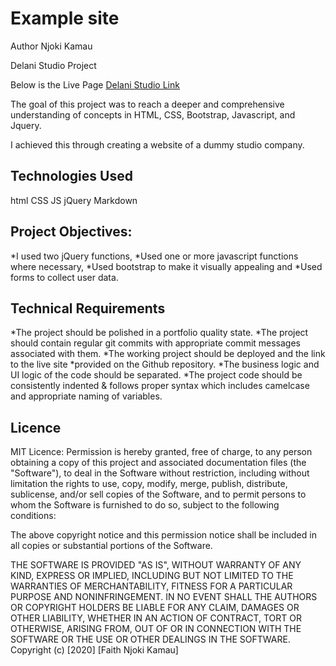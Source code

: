 # Example site

Author
Njoki Kamau

Delani Studio Project

Below is the Live Page
[Delani Studio Link](https://njoki254.github.io/Delani-Studio/)


The goal of this project was to reach a deeper and comprehensive understanding of concepts in HTML, CSS, Bootstrap, Javascript, and  Jquery.

I achieved this through creating a website of a dummy studio company.

## Technologies Used
html
CSS
JS
jQuery
Markdown

## Project Objectives:
  *I used two jQuery functions,
  *Used one or more javascript functions where necessary,
  *Used bootstrap to make it visually appealing and
  *Used forms to collect user data.

## Technical Requirements

*The project should be polished in a portfolio quality state.
*The project should contain regular git commits with appropriate commit messages associated with them.
*The working project should be deployed and the link to the live site *provided on the Github repository.
*The business logic and UI logic of the code should be separated.
*The project code should be consistently indented & follows proper syntax which includes camelcase and appropriate naming of variables.

## Licence

MIT Licence:
Permission is hereby granted, free of charge, to any person obtaining a copy
of this project and associated documentation files (the "Software"), to deal
in the Software without restriction, including without limitation the rights
to use, copy, modify, merge, publish, distribute, sublicense, and/or sell
copies of the Software, and to permit persons to whom the Software is
furnished to do so, subject to the following conditions:

The above copyright notice and this permission notice shall be included in all
copies or substantial portions of the Software.

THE SOFTWARE IS PROVIDED "AS IS", WITHOUT WARRANTY OF ANY KIND, EXPRESS OR
IMPLIED, INCLUDING BUT NOT LIMITED TO THE WARRANTIES OF MERCHANTABILITY,
FITNESS FOR A PARTICULAR PURPOSE AND NONINFRINGEMENT. IN NO EVENT SHALL THE
AUTHORS OR COPYRIGHT HOLDERS BE LIABLE FOR ANY CLAIM, DAMAGES OR OTHER
LIABILITY, WHETHER IN AN ACTION OF CONTRACT, TORT OR OTHERWISE, ARISING FROM,
OUT OF OR IN CONNECTION WITH THE SOFTWARE OR THE USE OR OTHER DEALINGS IN THE
SOFTWARE.
Copyright (c) [2020] [Faith Njoki Kamau]
